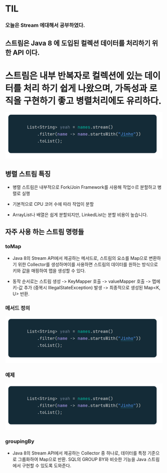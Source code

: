 # TIL

### 오늘은 Stream 에대해서 공부하였다.

## 스트림은 Java 8 에 도입된 컬렉션 데이터를 처리하기 위한 API 이다.

# 스트림은 내부 반복자로 컬렉션에 있는 데이터를 처리 하기 쉽게 나왔으며, 가독성과 로직을 구현하기 좋고 병렬처리에도 유리하다.

![alt text](image.png)

## 병렬 스트림 특징

- 병렬 스트림은 내부적으로 Fork/Join Framework를 사용해 작업ㅇ르 분할하고 병렬로 실행

- 기본적으로 CPU 코어 수에 따라 작업이 분할

- ArrayList나 배열은 쉽게 분할되지만, LinkedList는 분할 비용이 높습니다.

## 자주 사용 하는 스트림 명령들

### toMap

- Java 8의 Stream API에서 제공하는 메서드로, 스트림의 요소를 Map으로 변환하기 위한 Collector를 생성하며이를 사용하면 스트림의 데이터를 원하는 방식으로 키와 값을 매핑하여 맵을 생성할 수 있다.

- 동작 순서로는 스트림 생성 -> KeyMapper 호출 -> valueMapper 호출 -> 맵에 키-값 추가 (중복시 IllegalStateException) 발생 -> 최종적으로 생성된 Map<K, U> 반환.

### 메서드 정의

![alt text](image.png)

### 예제

![alt text](image.png)

### groupingBy

- Java 8의 Stream API에서 제공하는 Collector 중 하나로, 데이터를 특정 기준으로 그룹화하여 Map으로 반환. SQL의 GROUP BY와 비슷한 기능을 Java 스트림에서 구현할 수 있도록 도와준다.
